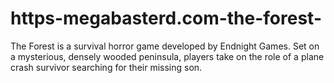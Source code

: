 # https-megabasterd.com-the-forest-
The Forest is a survival horror game developed by Endnight Games. Set on a mysterious, densely wooded peninsula, players take on the role of a plane crash survivor searching for their missing son.
